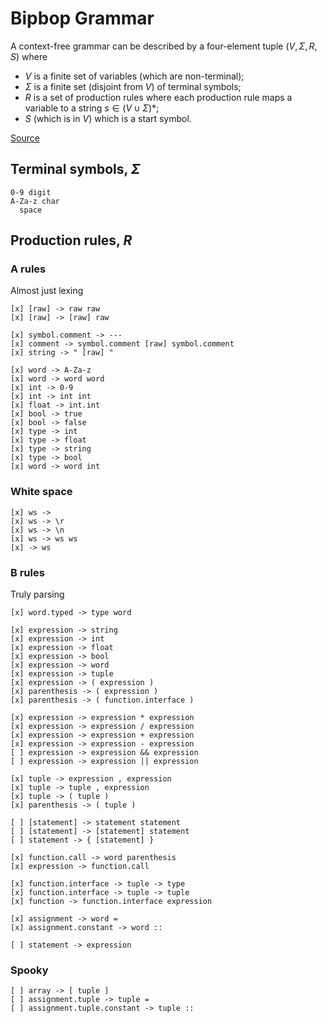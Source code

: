 
# Bipbop Grammar

A context-free grammar can be described by a four-element tuple $(V, \Sigma, R, S)$ where

- $V$ is a finite set of variables (which are non-terminal);
- $\Sigma$ is a finite set (disjoint from $V$) of terminal symbols;
- $R$ is a set of production rules where each production rule maps a variable to a string $s \in (V \cup \Sigma)*$;
- $S$ (which is in $V$) which is a start symbol.

[Source](https://en.wikipedia.org/wiki/Context-free_grammar)

## 

## Terminal symbols, $\Sigma$

```
0-9 digit
A-Za-z char
  space
```

## Production rules, $R$

### A rules
Almost just lexing
```
[x] [raw] -> raw raw
[x] [raw] -> [raw] raw

[x] symbol.comment -> ---
[x] comment -> symbol.comment [raw] symbol.comment
[x] string -> " [raw] "

[x] word -> A-Za-z
[x] word -> word word
[x] int -> 0-9
[x] int -> int int
[x] float -> int.int
[x] bool -> true
[x] bool -> false
[x] type -> int
[x] type -> float
[x] type -> string
[x] type -> bool
[x] word -> word int
```

### White space
```
[x] ws ->  
[x] ws -> \r
[x] ws -> \n
[x] ws -> ws ws
[x] -> ws
```

### B rules
Truly parsing
```
[x] word.typed -> type word

[x] expression -> string
[x] expression -> int
[x] expression -> float
[x] expression -> bool
[x] expression -> word
[x] expression -> tuple
[x] expression -> ( expression )
[x] parenthesis -> ( expression )
[x] parenthesis -> ( function.interface )

[x] expression -> expression * expression
[x] expression -> expression / expression
[x] expression -> expression + expression
[x] expression -> expression - expression
[ ] expression -> expression && expression
[ ] expression -> expression || expression

[x] tuple -> expression , expression
[x] tuple -> tuple , expression
[x] tuple -> ( tuple )
[x] parenthesis -> ( tuple )

[ ] [statement] -> statement statement
[ ] [statement] -> [statement] statement
[ ] statement -> { [statement] }

[x] function.call -> word parenthesis
[x] expression -> function.call

[x] function.interface -> tuple -> type
[x] function.interface -> tuple -> tuple
[x] function -> function.interface expression

[x] assignment -> word =
[x] assignment.constant -> word ::

[ ] statement -> expression
```

### Spooky
```
[ ] array -> [ tuple ]
[ ] assignment.tuple -> tuple = 
[ ] assignment.tuple.constant -> tuple :: 
```
